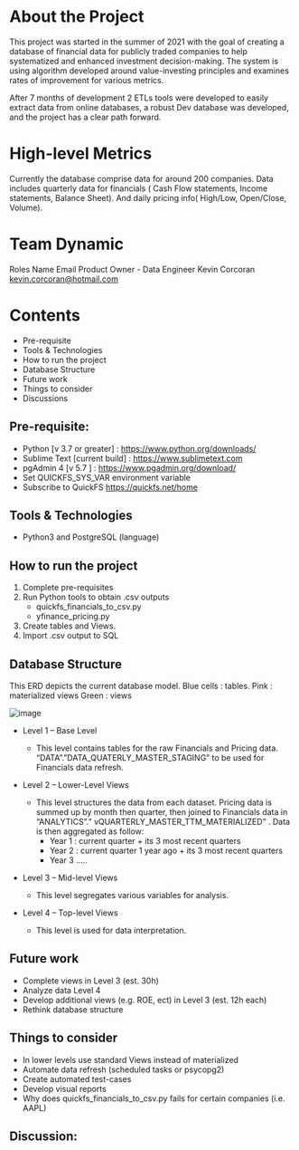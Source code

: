 # About the Project

This project was started in the summer of 2021 with the goal of creating a database of financial data for publicly traded companies to help systematized and enhanced investment decision-making. The system is using algorithm developed around value-investing principles and examines rates of improvement for various metrics.

After 7 months of development 2 ETLs tools were developed to easily extract data from online databases, a robust Dev database was developed, and the project has a clear path forward. 

# High-level Metrics

Currently the database comprise data for around 200 companies. Data includes quarterly data for financials ( Cash Flow statements, Income statements, Balance Sheet). And daily pricing info( High/Low, Open/Close, Volume).

# Team Dynamic

Roles	                          Name	            Email
Product Owner - Data Engineer	  Kevin Corcoran	  kevin.corcoran@hotmail.com

# Contents

- Pre-requisite
-	Tools & Technologies
-	How to run the project
-	Database Structure
-	Future work
-	Things to consider
-	Discussions

## Pre-requisite:

-	Python [v 3.7 or greater] : https://www.python.org/downloads/
-	Sublime Text [current build] : https://www.sublimetext.com
-	pgAdmin 4 [v 5.7 ] : https://www.pgadmin.org/download/
-	Set QUICKFS_SYS_VAR environment variable
-	Subscribe to QuickFS https://quickfs.net/home

## Tools & Technologies

-	Python3 and PostgreSQL (language)

## How to run the project

1.	Complete pre-requisites
2.	Run Python tools to obtain .csv outputs
    -	quickfs_financials_to_csv.py
    -	yfinance_pricing.py
3.	Create tables and Views.
4.	Import .csv output to SQL

## Database Structure

This ERD depicts the current database model.
Blue cells : tables.
Pink : materialized views
Green : views

![image](https://i.ibb.co/fM8h9Nz/ERD-dev-v3.png)

-	Level 1 – Base Level
    - This level contains tables for the raw Financials and Pricing data. “DATA”.”DATA_QUATERLY_MASTER_STAGING” to be used for Financials data refresh. 
  
-	Level 2 – Lower-Level Views
    - This level structures the data from each dataset. Pricing data is summed up by month then quarter, then joined to Financials data in “ANALYTICS”.”        vQUARTERLY_MASTER_TTM_MATERIALIZED” . Data is then aggregated as follow:
      - Year 1 : current quarter + its 3 most recent quarters
      -	Year 2 : current quarter 1 year ago + its 3 most recent quarters
      -	Year 3 …..
    
-	Level 3 – Mid-level Views
    - This level segregates various variables for analysis.

-	Level 4 – Top-level Views
    - This level is used for data interpretation.

## Future work

-	Complete views in Level 3 (est. 30h)
-	Analyze data Level 4
-	Develop additional views (e.g. ROE, ect) in Level 3 (est. 12h each)
-	Rethink database structure

## Things to consider

-	In lower levels use standard Views instead of materialized
-	Automate data refresh (scheduled tasks or psycopg2)
-	Create automated test-cases 
-	Develop visual reports
-	Why does quickfs_financials_to_csv.py fails for certain companies (i.e. AAPL)

## Discussion:
